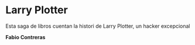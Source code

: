 # Larry Plotter
Esta saga de libros cuentan la histori de Larry 
Plotter, un hacker excepcional


**Fabio Contreras**

